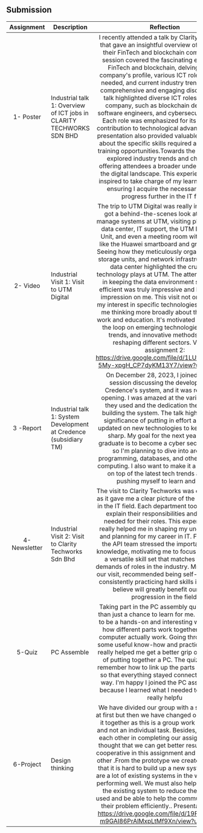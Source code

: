 ## Submission
| Assignment | Description  | Reflection |
| :-----: |  ------ | :-----: | 
| 1- Poster | Industrial talk 1: Overview of ICT jobs in CLARITY TECHWORKS SDN BHD | I recently attended a talk by Clarity Techworks that gave an insightful overview of ICT jobs in their FinTech and blockchain company. The session covered the fascinating evolution of FinTech and blockchain, delving into the company's profile, various ICT roles, the skills needed, and current industry trends. It was a comprehensive and engaging discussion.The talk highlighted diverse ICT roles within the company, such as blockchain developers, software engineers, and cybersecurity experts. Each role was emphasized for its significant contribution to technological advancement. The presentation also provided valuable information about the specific skills required and available training opportunities.Towards the end, the talk explored industry trends and challenges, offering attendees a broader understanding of the digital landscape. This experience left me inspired to take charge of my learning journey, ensuring I acquire the necessary skills to progress further in the IT field.| 
| 2- Video|Industrial Visit 1: Visit to UTM Digital | The trip to UTM Digital was really insightful. We got a behind-the-scenes look at how they manage systems at UTM, visiting places like the data center, IT support, the UTM Digital Care Unit, and even a meeting room with cool tech like the Huawei smartboard and green screen. Seeing how they meticulously organize servers, storage units, and network infrastructure in the data center highlighted the crucial role technology plays at UTM. The attention to detail in keeping the data environment secure and efficient was truly impressive and left a lasting impression on me. This visit not only sparked my interest in specific technologies but also got me thinking more broadly about the future of work and education. It's motivated me to stay in the loop on emerging technologies, industry trends, and innovative methods that are reshaping different sectors.                                                           Video of assignment 2: https://drive.google.com/file/d/1LUfCCbOJ17L-5My-xpgH_CP7dyKM13Y7/view?usp=sharing | 
| 3 -Report | Industrial talk 1: System Development at Credence (subsidiary TM) | On December 28, 2023, I joined a Webex session discussing the development of Credence's system, and it was really eye-opening. I was amazed at the variety of tools they used and the dedication they put into building the system. The talk highlighted the significance of putting in effort and staying updated on new technologies to keep our skills sharp. My goal for the next years before graduate is to become a cyber security expert, so I'm planning to dive into areas like programming, databases, and other aspects of computing. I also want to make it a habit to stay on top of the latest tech trends and keep pushing myself to learn and grow. | 
| 4- Newsletter | Industrial Visit 2: Visit to Clarity Techworks  Sdn Bhd | The visit to Clarity Techworks was eye-opening as it gave me a clear picture of the diverse roles in the IT field. Each department took the time to explain their responsibilities and the skills needed for their roles. This experience has really helped me in shaping my understanding and planning for my career in IT. For instance, the API team stressed the importance of API knowledge, motivating me to focus on acquiring a versatile skill set that matches the varied demands of roles in the industry. Mr. Yee, during our visit, recommended being self-learners and consistently practicing hard skills in IT, which I believe will greatly benefit our future progression in the field. |
| 5-Quiz | PC Assemble | Taking part in the PC assembly quiz was more than just a chance to learn for me. It turned out to be a hands-on and interesting way to grasp how different parts work together to make a computer actually work. Going through it, I got some useful know-how and practical skills that really helped me get a better grip on the details of putting together a PC. The quiz made me remember how to link up the parts using cables so that everything stayed connected the right way. I'm happy I joined the PC assembly quiz because I learned what I needed to and it was really helpfu |
| 6-Project | Design thinking | We have divided our group with a specific task at first but then we have changed our mind to do it together as this is a group work assignment and not an individual task. Besides, we can help each other in completing our assignments. We thought that we can get better results by being cooperative in this assignment and helping each other .From the prototype we created, we found that it is hard to build up a new system  as there are a lot of existing systems in the world that are performing well. We must also help in modifying the existing system to reduce the resources used and be able to help the community to solve their problem efficiently..                                               Presentation video: https://drive.google.com/file/d/19Fh6udRS5T-m9GAI86PrAlMxpLtMf9Xn/view?usp=sharing  |
